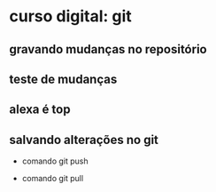 # curso digital: git


## gravando mudanças no repositório

## teste de mudanças

## alexa é top

## salvando alterações no git

* comando git push

* comando git pull

